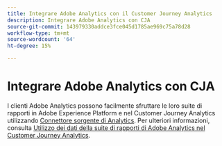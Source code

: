 ```yaml
---
title: Integrare Adobe Analytics con il Customer Journey Analytics
description: Integrare Adobe Analytics con CJA
source-git-commit: 143979330addce3fce045d1785ae969c75a78d28
workflow-type: tm+mt
source-wordcount: '64'
ht-degree: 15%

---
```


# Integrare Adobe Analytics con CJA

I clienti Adobe Analytics possono facilmente sfruttare le loro suite di rapporti in Adobe Experience Platform e nel Customer Journey Analytics utilizzando [Connettore sorgente di Analytics](https://experienceleague.adobe.com/docs/experience-platform/sources/connectors/adobe-applications/analytics.html?lang=it). Per ulteriori informazioni, consulta [Utilizzo dei dati della suite di rapporti di Adobe Analytics nel Customer Journey Analytics](/help/getting-started/aa-vs-cja/aa-data-in-cja.md).